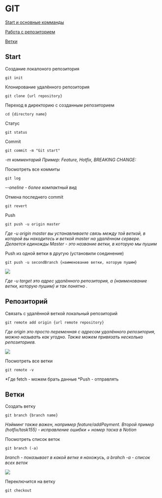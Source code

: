 # GIT

[Start и основные комманды](https://github.com/alexf81xxx/GIT#start)

[Работа с репозиторием](https://github.com/alexf81xxx/GIT#%D1%80%D0%B5%D0%BF%D0%BE%D0%B7%D0%B8%D1%82%D0%BE%D1%80%D0%B8%D0%B9 "Работа с репозиторием")

[Ветки](https://github.com/alexf81xxx/GIT#%D0%B2%D0%B5%D1%82%D0%BA%D0%B8)

## Start


Создание локалоного репозитория
~~~ 
git init 
~~~

Клонирование удалённого репозитория

~~~ 
git clone {url repository} 
~~~

Переход в директорию с созданным репозиторием

~~~ 
cd {directory name} 
~~~

Статус 

~~~ 
git status
~~~

Commit 

~~~ 
git commit -m "Git start"
~~~
*-m комментарий 
Пример: Feature, Hotfix,  BREAKING CHANGE:*

Посмотреть все коммиты 

~~~ 
git log
~~~
*--oneline - более компактный вид*

Отмена последнего commit 

~~~ 
git revert
~~~

Push

~~~ 
git push -u origin master
~~~
*Где -u origin master вы устанавливаете связь между той веткой, в которой вы находитесь и веткой master на удалённом сервере. Делается единожды Master - это название ветки, в которую мы пушим*

Push из одной ветки в другую (установили соединение)

~~~ 
git push -u secondBranch {наименование ветки, которую пушим}
~~~
![](https://thumb.cloud.mail.ru/weblink/thumb/xw1/eQnR/SvATofAnS)

*Где -u target это адрес удалённого репозитория, а {наименование ветки, которую пушим} и так понятно .*


## Репозиторий

Связать с удалённой веткой локальный репозиторий

~~~ 
git remote add origin {url remote repository}
~~~
*Где origin это просто переменная с адресом удалённого репозитория, можно называть как угодно. Также можем привязать несколько репозиториев.*

![](https://thumb.cloud.mail.ru/weblink/thumb/xw1/rzGc/FDFW6YDfs)

Посмотреть все ветки

~~~ 
git remote -v
~~~
*Где fetch - можем брать данные
*Push - отправлять

## Ветки

Создать ветку

~~~ 
git branch {branch name}
~~~
*Нэйминг также важен, например feature/addPayment. Второй пример (hotfix/task155) - исправление ошибки + номер таска в Notion*

Посмотреть список веток

~~~ 
git branch (-a)
~~~

*branch - показывает в какой ветке я нахожусь, а brahch -a - список всех веток*

![](https://thumb.cloud.mail.ru/weblink/thumb/xw1/rCqM/T58ct8ofg)

Переключится на ветку

~~~ 
git checkout
~~~





